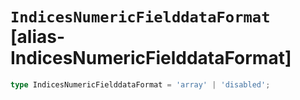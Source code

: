 # `IndicesNumericFielddataFormat` [alias-IndicesNumericFielddataFormat]
```typescript
type IndicesNumericFielddataFormat = 'array' | 'disabled';
```
